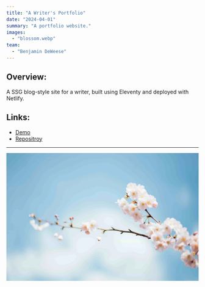 ```yaml
---
title: "A Writer's Portfolio"
date: "2024-04-01"
summary: "A portfolio website."
images:
  - "blossom.webp"
team:
  - "Benjamin DeWeese"
---
```


## Overview:
A SSG blog-style site for a writer, built using Eleventy and deployed with Netlify.

## Links:
- [Demo](https://liliraynaud.netlify.app/)
- [Repositroy](https://github.com/bdeweesevans/liliraynaud)

---

![blossom background](blossom.webp)